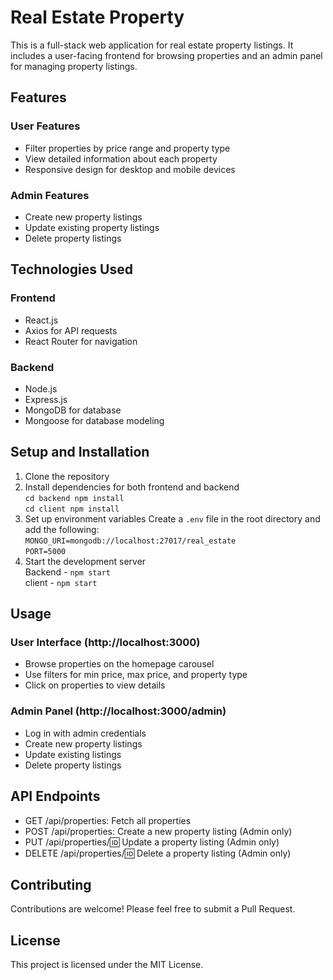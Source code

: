 # Real Estate Property 

This is a full-stack web application for real estate property listings. It includes a user-facing frontend for browsing properties and an admin panel for managing property listings.

## Features

### User Features
- Filter properties by price range and property type
- View detailed information about each property
- Responsive design for desktop and mobile devices

### Admin Features
- Create new property listings
- Update existing property listings
- Delete property listings

## Technologies Used

### Frontend
- React.js
- Axios for API requests
- React Router for navigation

### Backend
- Node.js
- Express.js
- MongoDB for database
- Mongoose for database modeling

## Setup and Installation

1. Clone the repository
2. Install dependencies for both frontend and backend <br/>
``cd backend
npm install``<br/>
``cd client
npm install``<br/>
3. Set up environment variables
Create a `.env` file in the root directory and add the following:<br/>
``MONGO_URI=mongodb://localhost:27017/real_estate``<br/>
``PORT=5000``<br/>
4. Start the development server<br/>
Backend - `npm start`<br/>
client - `npm start`<br/>


## Usage

### User Interface (http://localhost:3000)
- Browse properties on the homepage carousel
- Use filters for min price, max price, and property type
- Click on properties to view details

### Admin Panel (http://localhost:3000/admin)
- Log in with admin credentials
- Create new property listings
- Update existing listings
- Delete property listings


## API Endpoints

- GET /api/properties: Fetch all properties<br/>
- POST /api/properties: Create a new property listing (Admin only)<br/>
- PUT /api/properties/:id: Update a property listing (Admin only)<br/>
- DELETE /api/properties/:id: Delete a property listing (Admin only)<br/>

## Contributing
Contributions are welcome! Please feel free to submit a Pull Request.<br/>
## License
This project is licensed under the MIT License.



